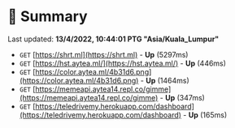 # 📖 Summary
Last updated: **13/4/2022, 10:44:01 PTG "Asia/Kuala_Lumpur"**

- `GET` [https://shrt.ml](https://shrt.ml) - **Up** (5297ms)
- `GET` [https://hst.aytea.ml/](https://hst.aytea.ml/) - **Up** (446ms)
- `GET` [https://color.aytea.ml/4b31d6.png](https://color.aytea.ml/4b31d6.png) - **Up** (1464ms)
- `GET` [https://memeapi.aytea14.repl.co/gimme](https://memeapi.aytea14.repl.co/gimme) - **Up** (347ms)
- `GET` [https://teledrivemy.herokuapp.com/dashboard](https://teledrivemy.herokuapp.com/dashboard) - **Up** (165ms)
